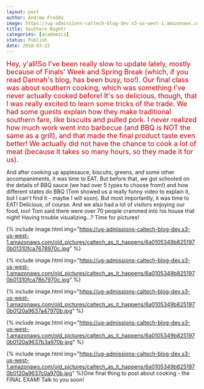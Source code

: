 ```yaml
---
layout: post
author: Andrew Freddo
image: https://ug-admissions-caltech-blog-dev.s3-us-west-1.amazonaws.com/old_pictures/caltech_as_it_happens/6a0105349b8251970b0120a963761a970b.jpg
title: Southern Night!
categories: [academics]
status: Publish
date: 2010-03-22
---
```



<span style="color: #c00000; font-size: 18px;">Hey, y'all!So I've been really slow to update lately, mostly because of Finals' Week and Spring Break (which, if you read Dannah's blog, has been busy, too!). Our final class was about southern cooking, which was something I've never actually cooked before! It's so delicious, though, that I was really excited to learn some tricks of the trade. We had some guests explain how they make traditional southern fare, like biscuits and pulled pork. I never realized how much work went into barbecue (and BBQ is NOT the same as a grill), and that made the final product taste even better! We actually did not have the chance to cook a lot of meat (because it takes so many hours, so they made it for us).

And after cooking up applesauce, biscuits, greens, and some other accompaniments, it was time to EAT. But before that, we got schooled on the details of BBQ sauce (we had over 5 types to choose from!) and how different states do BBQ (Tom showed us a really funny video to explain it, but I can't find it - maybe I will soon). But most importantly, it was time to EAT! Delicious, of course. And we also had a lot of visitors enjoying our food, too! Tom said there were over 70 people crammed into his house that night!
Having trouble visualizing...? Time for pictures!

{% include image.html img="https://ug-admissions-caltech-blog-dev.s3-us-west-1.amazonaws.com/old_pictures/caltech_as_it_happens/6a0105349b8251970b01310fca7678970c.jpg" %}

{% include image.html img="https://ug-admissions-caltech-blog-dev.s3-us-west-1.amazonaws.com/old_pictures/caltech_as_it_happens/6a0105349b8251970b01310fca78b7970c.jpg" %}

{% include image.html img="https://ug-admissions-caltech-blog-dev.s3-us-west-1.amazonaws.com/old_pictures/caltech_as_it_happens/6a0105349b8251970b0120a9637a47970b.jpg" %}

{% include image.html img="https://ug-admissions-caltech-blog-dev.s3-us-west-1.amazonaws.com/old_pictures/caltech_as_it_happens/6a0105349b8251970b0120a9637b3a970b.jpg" %}

{% include image.html img="https://ug-admissions-caltech-blog-dev.s3-us-west-1.amazonaws.com/old_pictures/caltech_as_it_happens/6a0105349b8251970b0120a9637c0a970b.jpg" %}One final thing to post about cooking - the FINAL EXAM! Talk to you soon!

